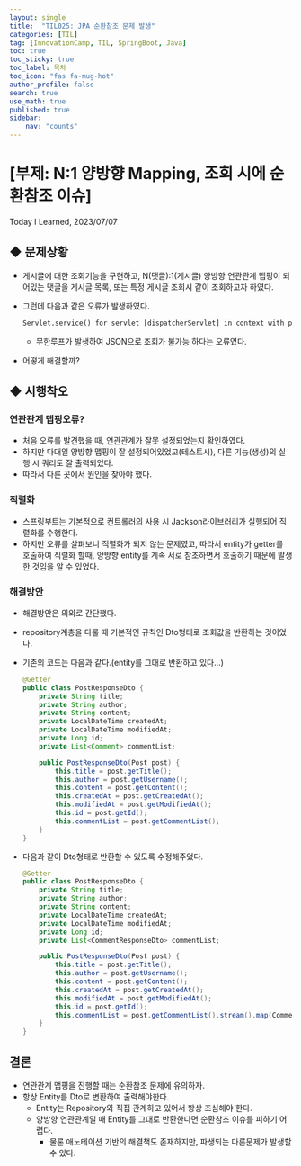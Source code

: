 ```yaml
---
layout: single
title:  "TIL025: JPA 순환참조 문제 발생"
categories: [TIL]
tag: [InnovationCamp, TIL, SpringBoot, Java] 
toc: true
toc_sticky: true
toc_label: 목차
toc_icon: "fas fa-mug-hot"
author_profile: false
search: true
use_math: true
published: true
sidebar:
    nav: "counts"
---
```


# [부제: N:1 양방향 Mapping, 조회 시에 순환참조 이슈]
Today I Learned, 2023/07/07

## ◆ 문제상황
- 게시글에 대한 조회기능을 구현하고, N(댓글):1(게시글) 양방향 연관관계 맵핑이 되어있는 댓글을 게시글 목록, 또는 특정 게시글 조회시 같이 조회하고자 하였다.
- 그런데 다음과 같은 오류가 발생하였다.
  
  ```html
  Servlet.service() for servlet [dispatcherServlet] in context with path [] threw exception [Request processing failed: org.springframework.http.converter.HttpMessageNotWritableException: Could not write JSON: Infinite recursion (StackOverflowError)] with root cause
  ```

  - 무한루프가 발생하여 JSON으로 조회가 불가능 하다는 오류였다.
- 어떻게 해결할까?

## ◆ 시행착오
### 연관관계 맵핑오류? 
  - 처음 오류를 발견했을 때, 연관관계가 잘못 설정되었는지 확인하였다. 
  - 하지만 다대일 양방향 맵핑이 잘 설정되어있었고(테스트시), 다른 기능(생성)의 실행 시 쿼리도 잘 출력되었다.
  - 따라서 다른 곳에서 원인을 찾아야 했다.

### 직렬화
  - 스프링부트는 기본적으로 컨트롤러의 사용 시 Jackson라이브러리가 실행되어 직렬화를 수행한다.
  - 하지만 오류를 살펴보니 직렬화가 되지 않는 문제였고, 따라서 entity가 getter를 호출하여 직렬화 할때, 양방향 entity를 계속 서로 참조하면서 호출하기 때문에 발생한 것임을 알 수 있었다.

### 해결방안
  - 해결방안은 의외로 간단했다.
  - repository계층을 다룰 때 기본적인 규칙인 Dto형태로 조회값을 반환하는 것이었다.
  - 기존의 코드는 다음과 같다.(entity를 그대로 반환하고 있다...)

    ```java
    @Getter
    public class PostResponseDto {
        private String title;
        private String author;
        private String content;
        private LocalDateTime createdAt;
        private LocalDateTime modifiedAt;
        private Long id;
        private List<Comment> commentList;

        public PostResponseDto(Post post) {
            this.title = post.getTitle();
            this.author = post.getUsername();
            this.content = post.getContent();
            this.createdAt = post.getCreatedAt();
            this.modifiedAt = post.getModifiedAt();
            this.id = post.getId();
            this.commentList = post.getCommentList();
        }
    }
    ```

  - 다음과 같이 Dto형태로 반환할 수 있도록 수정해주었다.
    
    ```java
    @Getter
    public class PostResponseDto {
        private String title;
        private String author;
        private String content;
        private LocalDateTime createdAt;
        private LocalDateTime modifiedAt;
        private Long id;
        private List<CommentResponseDto> commentList;

        public PostResponseDto(Post post) {
            this.title = post.getTitle();
            this.author = post.getUsername();
            this.content = post.getContent();
            this.createdAt = post.getCreatedAt();
            this.modifiedAt = post.getModifiedAt();
            this.id = post.getId();
            this.commentList = post.getCommentList().stream().map(CommentResponseDto::new).toList();
        }
    }

    ```

## 결론
- 연관관계 맵핑을 진행할 때는 순환참조 문제에 유의하자.
- 항상 Entity를 Dto로 변환하여 출력해야한다.
  - Entity는 Repository와 직접 관계하고 있어서 항상 조심해야 한다. 
  - 양방향 연관관계일 때 Entity를 그대로 반환한다면 순환참조 이슈를 피하기 어렵다. 
    - 물론 애노테이션 기반의 해결책도 존재하지만, 파생되는 다른문제가 발생할 수 있다.